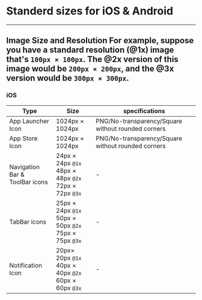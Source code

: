 # Standerd sizes for iOS & Android

---
**Image Size and Resolution**
For example, suppose you have a standard resolution (**@1x**) image that's `100px × 100px`. The **@2x** version of this image would be `200px × 200px`, and the **@3x** version would be `300px × 300px`.
---
### iOS 
| Type | Size | specifications |
| ------------ | ------------ | ------------- |
| App Launcher Icon | 1024px × 1024px | PNG/No-transparency/Square without rounded corners
| App Store Icon | 1024px × 1024px | PNG/No-transparency/Square without rounded corners
| Navigation Bar &<br/>ToolBar icons | 24px × 24px `@1x`<br/>48px × 48px `@2x`<br/>72px × 72px `@3x`| -
| TabBar icons | 25px × 24px `@1x`<br/>50px × 50px `@2x`<br/>75px × 75px `@3x`|  -
| Notification Icon |  20px× 20px `@1x`<br/>40px × 40px `@2x`<br/>60px × 60px `@3x` | -
